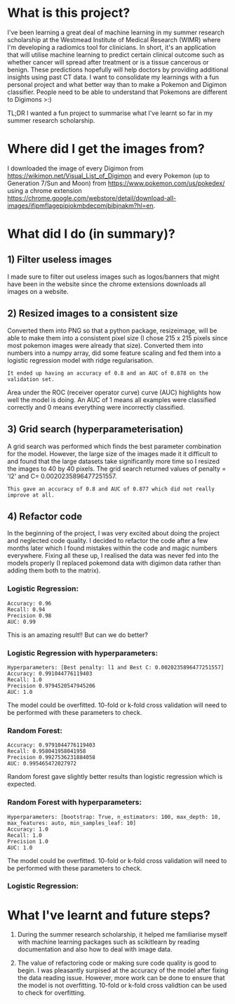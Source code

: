# What is this project?
I've been learning a great deal of machine learning in my summer research scholarship at the Westmead Institute of Medical Research (WIMR) where I'm developing a radiomics tool for clinicians. In short, it's an application that will utilise machine learning to predict certain clinical outcome such as whether cancer will spread after treatment or is a tissue cancerous or benign. These predictions hopefully will help doctors by providing additional insights using past CT data.
I want to consolidate my learnings with a fun personal project and what better way than to make a Pokemon and Digimon classifier. People need to be able to understand that Pokemons are different to Digimons >:)

TL;DR I wanted a fun project to summarise what I've learnt so far in my summer research scholarship.

# Where did I get the images from?
I downloaded the image of every Digimon from https://wikimon.net/Visual_List_of_Digimon and every Pokemon (up to Generation 7/Sun and Moon) from https://www.pokemon.com/us/pokedex/ using a chrome extension https://chrome.google.com/webstore/detail/download-all-images/ifipmflagepipjokmbdecpmjbibjnakm?hl=en.

# What did I do (in summary)?
## 1) Filter useless images
I made sure to filter out useless images such as logos/banners that might have been in the website since the chrome extensions downloads all images on a website. 
## 2) Resized images to a consistent size
Converted them into PNG so that a python package, resizeimage, will be able to make them into a consistent pixel size (I chose 215 x 215 pixels since most pokemon images were already that size). Converted them into numbers into a numpy array, did some feature scaling and fed them into a logistic regression model with ridge regularisation. 
```shell
It ended up having an accuracy of 0.8 and an AUC of 0.878 on the validation set.
```
Area under the ROC (receiver operator curve) curve (AUC) highlights how well the model is doing. An AUC of 1 means all examples were classified correctly and 0 means everything were incorrectly classified. 
## 3) Grid search (hyperparameterisation)
A grid search was performed which finds the best parameter combination for the model. However, the large size of the images made it it difficult to  and found that the large datasets take significantly more time so I resized the images to 40 by 40 pixels. The grid search returned values of penalty = 'l2' and C= 0.0020235896477251557.
```shell
This gave an accuracy of 0.8 and AUC of 0.877 which did not really improve at all.
```
## 4) Refactor code
In the beginning of the project, I was very excited about doing the project and neglected code quality. I decided to refactor the code after a few months later which I found mistakes within the code and magic numbers everywhere. Fixing all these up, I realised the data was never fed into the models properly (I replaced pokemond data with digimon data rather than adding them both to the matrix).
### Logistic Regression:
```shell
Accuracy: 0.96
Recall: 0.94
Precision 0.98
AUC: 0.99
```
This is an amazing result!! But can we do better?
### Logistic Regression with hyperparameters:
```shell
Hyperparameters: [Best penalty: l1 and Best C: 0.0020235896477251557]
Accuracy: 0.991044776119403
Recall: 1.0
Precision 0.9794520547945206
AUC: 1.0
```
The model could be overfitted. 10-fold or k-fold cross validation will need to be performed with these parameters to check.
### Random Forest:
```shell
Accuracy: 0.9791044776119403
Recall: 0.958041958041958
Precision 0.9927536231884058
AUC: 0.995465472027972
```
Random forest gave slightly better results than logistic regression which is expected.
### Random Forest with hyperparameters:
```shell
Hyperparameters: [bootstrap: True, n_estimators: 100, max_depth: 10, max_features: auto, min_samples_leaf: 10]
Accuracy: 1.0
Recall: 1.0
Precision 1.0
AUC: 1.0
```
The model could be overfitted. 10-fold or k-fold cross validation will need to be performed with these parameters to check.

### Logistic Regression:
# What I've learnt and future steps?
1) During the summer research scholarship, it helped me familiarise myself with machine learning packages such as scikitlearn by reading documentation and also how to deal with image data.

2) The value of refactoring code or making sure code quality is good to begin. I was pleasantly surpised at the accuracy of the model after fixing the data reading issue. However, more work can be done to ensure that the model is not overfitting. 10-fold or k-fold cross validtion can be used to check for overfitting.
